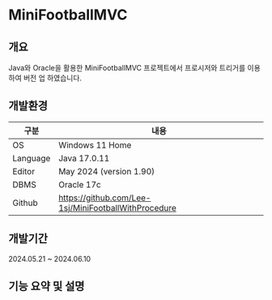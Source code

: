 # MiniFootballMVC  

## 개요  

Java와 Oracle을 활용한 MiniFootballMVC 프로젝트에서 프로시저와 트리거를 이용하여 버전 업 하였습니다.  

## 개발환경  

|구분|내용|  
|-----|------|  
|OS|Windows 11 Home|
|Language|Java 17.0.11|
|Editor|May 2024 (version 1.90)|
|DBMS|Oracle 17c|
|Github|https://github.com/Lee-1sj/MiniFootballWithProcedure|

## 개발기간

2024.05.21 ~ 2024.06.10

## 기능 요약 및 설명